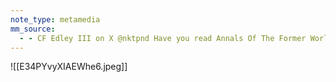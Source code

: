```yaml
---
note_type: metamedia
mm_source:
  - - CF Edley III on X @nktpnd Have you read Annals Of The Former World by John McFee Fully changed my understanding of a American geological history and made xc flights even more astounding.  X.md
---
```


![[E34PYvyXIAEWhe6.jpeg]]


